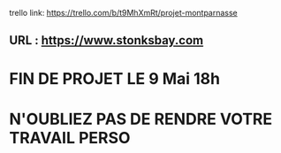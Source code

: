 trello link: https://trello.com/b/t9MhXmRt/projet-montparnasse

## URL : https://www.stonksbay.com
# FIN DE PROJET LE 9 Mai 18h
# N'OUBLIEZ PAS DE RENDRE VOTRE TRAVAIL PERSO
